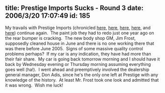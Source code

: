 title: Prestige Imports Sucks - Round 3
date: 2006/3/20 17:07:49
id: 185
---
My travails with Prestige Imports (chronicled [here](/Journal.aspx?JOURNAL_ID=83), [here](/Journal.aspx?JOURNAL_ID=85), [here](/Journal.aspx?JOURNAL_ID=91), [here](/Journal.aspx?JOURNAL_ID=93), and [here](/Journal.aspx?JOURNAL_ID=96)) continue again.  The paint job they had to redo just one year ago on the rear bumper is cracking.  The new body shop GM, Jim Frost, supposedly cleaned house in June and there is no one working there that was there before June 2005.  Signs of some massive quality control problems perhaps?  If my car is any indication, they have had more than their fair share.  My car is going back tomorrow morning and I should have it back by Wednesday evening or Thursday morning assuming everything goes well (ha!).  I went ahead and preemptively involved the dealership general manager, Don Adis, since he's the only one left at Prestige with any knowledge of the history.  At least Mr. Frost took one look and admitted that it was wrong.  Wish me luck!